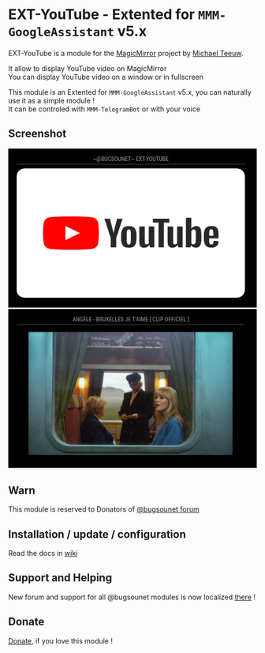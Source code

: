 # EXT-YouTube - Extented for `MMM-GoogleAssistant` v5.x

EXT-YouTube is a module for the [MagicMirror](https://github.com/MichMich/MagicMirror) project by [Michael Teeuw](https://github.com/MichMich).

It allow to display YouTube video on MagicMirror<br>
You can display YouTube video on a window or in fullscreen

This module is an Extented for `MMM-GoogleAssistant` v5.x, you can naturally use it as a simple module !<br>
It can be controled with `MMM-TelegramBot` or with your voice

## Screenshot
![](https://raw.githubusercontent.com/bugsounet/EXT-YouTube/dev/resources/Screenshot1.png)
![](https://raw.githubusercontent.com/bugsounet/EXT-YouTube/dev/resources/Screenshot2.png)

## Warn
This module is reserved to Donators of [@bugsounet forum](https://forum.bugsounet.fr)

## Installation / update / configuration

Read the docs in [wiki](https://wiki.bugsounet.fr/EXT-YouTube)

## Support and Helping
New forum and support for all @bugsounet modules is now localized [there](https://forum.bugsounet.fr) !
 
## Donate
 [Donate](https://www.paypal.com/cgi-bin/webscr?cmd=_s-xclick&hosted_button_id=TTHRH94Y4KL36&source=url), if you love this module !
